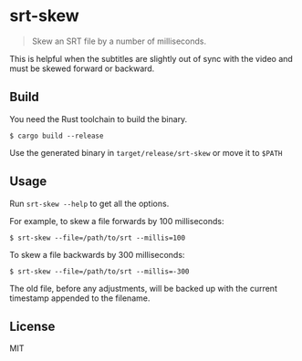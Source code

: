 # srt-skew

> Skew an SRT file by a number of milliseconds.

 This is helpful when the subtitles are slightly out of sync with the video and must be skewed forward or backward.

 ## Build
 You need the Rust toolchain to build the binary.
```
$ cargo build --release
```

Use the generated binary in `target/release/srt-skew` or move it to `$PATH`

## Usage
Run `srt-skew --help` to get all the options.

For example, to skew a file forwards by 100 milliseconds:
```
$ srt-skew --file=/path/to/srt --millis=100
```

To skew a file backwards by 300 milliseconds:
```
$ srt-skew --file=/path/to/srt --millis=-300
```

The old file, before any adjustments, will be backed up with the current timestamp appended to the filename.

## License
MIT
